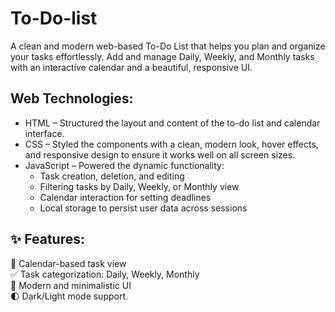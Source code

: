# To-Do-list
A clean and modern web-based To-Do List that helps you plan and organize your tasks effortlessly. Add and manage Daily, Weekly, and Monthly tasks with an interactive calendar and a beautiful, responsive UI.  

## Web Technologies:  
- HTML – Structured the layout and content of the to-do list and calendar interface.  
- CSS – Styled the components with a clean, modern look, hover effects, and responsive design to ensure it works well on all screen sizes.  
- JavaScript – Powered the dynamic functionality:   
  * Task creation, deletion, and editing  
  * Filtering tasks by Daily, Weekly, or Monthly view
  * Calendar interaction for setting deadlines  
  * Local storage to persist user data across sessions

## ✨ Features:  
📆 Calendar-based task view  
✅ Task categorization: Daily, Weekly, Monthly   
🎨 Modern and minimalistic UI  
🌓 Dark/Light mode support.

